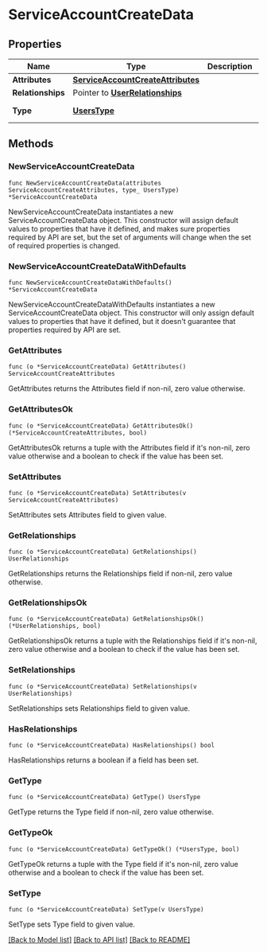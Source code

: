 # ServiceAccountCreateData

## Properties

Name | Type | Description | Notes
---- | ---- | ----------- | ------
**Attributes** | [**ServiceAccountCreateAttributes**](ServiceAccountCreateAttributes.md) |  | 
**Relationships** | Pointer to [**UserRelationships**](UserRelationships.md) |  | [optional] 
**Type** | [**UsersType**](UsersType.md) |  | [default to USERSTYPE_USERS]

## Methods

### NewServiceAccountCreateData

`func NewServiceAccountCreateData(attributes ServiceAccountCreateAttributes, type_ UsersType) *ServiceAccountCreateData`

NewServiceAccountCreateData instantiates a new ServiceAccountCreateData object.
This constructor will assign default values to properties that have it defined,
and makes sure properties required by API are set, but the set of arguments
will change when the set of required properties is changed.

### NewServiceAccountCreateDataWithDefaults

`func NewServiceAccountCreateDataWithDefaults() *ServiceAccountCreateData`

NewServiceAccountCreateDataWithDefaults instantiates a new ServiceAccountCreateData object.
This constructor will only assign default values to properties that have it defined,
but it doesn't guarantee that properties required by API are set.

### GetAttributes

`func (o *ServiceAccountCreateData) GetAttributes() ServiceAccountCreateAttributes`

GetAttributes returns the Attributes field if non-nil, zero value otherwise.

### GetAttributesOk

`func (o *ServiceAccountCreateData) GetAttributesOk() (*ServiceAccountCreateAttributes, bool)`

GetAttributesOk returns a tuple with the Attributes field if it's non-nil, zero value otherwise
and a boolean to check if the value has been set.

### SetAttributes

`func (o *ServiceAccountCreateData) SetAttributes(v ServiceAccountCreateAttributes)`

SetAttributes sets Attributes field to given value.


### GetRelationships

`func (o *ServiceAccountCreateData) GetRelationships() UserRelationships`

GetRelationships returns the Relationships field if non-nil, zero value otherwise.

### GetRelationshipsOk

`func (o *ServiceAccountCreateData) GetRelationshipsOk() (*UserRelationships, bool)`

GetRelationshipsOk returns a tuple with the Relationships field if it's non-nil, zero value otherwise
and a boolean to check if the value has been set.

### SetRelationships

`func (o *ServiceAccountCreateData) SetRelationships(v UserRelationships)`

SetRelationships sets Relationships field to given value.

### HasRelationships

`func (o *ServiceAccountCreateData) HasRelationships() bool`

HasRelationships returns a boolean if a field has been set.

### GetType

`func (o *ServiceAccountCreateData) GetType() UsersType`

GetType returns the Type field if non-nil, zero value otherwise.

### GetTypeOk

`func (o *ServiceAccountCreateData) GetTypeOk() (*UsersType, bool)`

GetTypeOk returns a tuple with the Type field if it's non-nil, zero value otherwise
and a boolean to check if the value has been set.

### SetType

`func (o *ServiceAccountCreateData) SetType(v UsersType)`

SetType sets Type field to given value.



[[Back to Model list]](../README.md#documentation-for-models) [[Back to API list]](../README.md#documentation-for-api-endpoints) [[Back to README]](../README.md)


